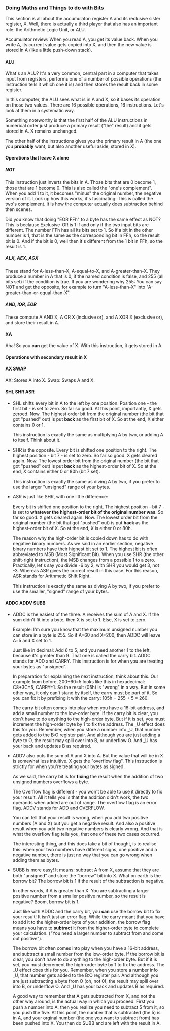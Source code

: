### Doing Maths and Things to do with Bits

This section is all about the accumulator: register A and its reclusive  sister register, X. Well, there is actually a third player that also has an important role: the Arithmetic Logic Unit, or ALU.

Accumulator review: When you read A, you get its value back. When you write A, its current value gets copied into X, and then the new value is stored in A (like a little push-down stack).

#### ALU

What's an ALU? It's a very common, central part in a computer that takes input from registers, performs one of a number of possible operations (the instruction tells it which one it is) and then stores the result back in some register.

In this computer, the ALU sees what is in A and X, so it bases its operation on those two values. There are 16 possible operations, 16 instructions. Let's look at them in a systematic way.

Something noteworthy is that the first half of the ALU instructions in numerical order just produce a primary result ("the" result) and it gets stored in A. X remains unchanged.

The other half of the instructions gives you the primary result in A (the one you **probably** want, but also another useful aside, stored in X).

#### Operations that leave X alone

##### NOT

This instruction just inverts the bits in A. Those bits that are 0 become 1, those that are 1 become 0. This is also called the "one's complement". When you add 1 to it, it becomes "minus" the original number, the negative version of it. Look up how this works, it's fascinating: This is called the two's complement. It is how the computer actually does subtraction behind then scenes.

Did you know that doing "EOR FFh" to a byte has the same effect as NOT? This is beclause Exclusive-OR is 1 if and only if the two input bits are different. The number FFh has all its bits set to 1. So if a bit in the other number is 1, that is the same as the corresponding bit in FFh, so the result bit is 0. And if the bit is 0, well then it's different from the 1 bit in FFh, so the result is 1.

##### ALX, AEX, AGX

These stand for A-less-than-X, A-equal-to-X, and A-greater-than-X. They produce a number in A that is 0, if the named condition is false, and 255 (all bits set) if the condition is true. If you are wondering why 255: You can say NOT and get the opposite, for example to turn "A-less-than-X" into "A-greater-than-or-equal-than-X".

##### AND, IOR, EOR

These compute A AND X, A OR X (inclusive or), and A XOR X (exclusive or), and store their result in A.

#### XA

Aha! So you **can** get the value of X. With this instruction, it gets stored in A.

#### Operations with secondary result in X 

#### AX SWAP

AX: Stores A into X. Swap: Swaps A and X.

#### SHL SHR ASR
* SHL shifts every bit in A to the left by one position. Position one - the first bit - is set to zero. So far so good. At this point, importantly, X gets zeroed. Now. The highest order bit from the original number (the bit that got "pushed" out) is put **back** as the first bit of X. So at the end, X either contains 0 or 1.

    This instruction is exactly the same as multiplying A by two, or adding A to itself. Think about it.

* SHR is the opposite. Every bit is shifted one position to the right. The highest position - bit 7 - is set to zero. So far so good. X gets cleared again. Now. The lowest order bit from the original number (the bit that got "pushed" out) is put **back** as the highest-order bit of X. So at the end, X contains either 0 or 80h (bit 7 set).

  This instruction is exactly the same as diving A by two, if you prefer to use the larger "unsigned" range of your bytes.

* ASR is just like SHR, with one little difference:

  Every bit is shifted one position to the right. The highest position - bit 7 - is set to **whatever the highest-order bit of the original number was**. So far so good. X gets cleared again. Now. The lowest order bit from the original number (the bit that got "pushed" out) is put **back** as the highest-order bit of X. So at the end, X is either 0 or 80h.

  The reason why the high-order bit is copied down has to do with negative binary numbers. As we said in an earlier section, negative binary numbers have their highest bit set to 1. The highest bit is often abbreviated to MSB (Most Significant Bit). When you use SHR (the other shift-right instruction), the MSB changes from a possible 1 to a zero. Practically, let's say you divide -6 by 2, with SHR you would get 3, not -3. Whereas ASR gives the correct result in this case. For this reason, ASR stands for Arithmetic Shift Right.
  
  This instruction is exactly the same as diving A by two, if you prefer to use the smaller, "signed" range of your bytes.

#### ADDC ADDV SUBB

* ADDC is the easiest of the three. A receives the sum of A and X. If the sum didn't fit into a byte, then X is set to 1. Else, X is set to zero.

  Example: I'm sure you know that the maximum unsigned number you can store in a byte is 255. So if A=60 and X=200, then ADDC will leave A=5 and X set to 1.

  Just like in decimal: Add 6 to 5, and you need another 1 to the left, because it's greater than 9. That one is called the carry bit. ADDC stands for ADD and CARRY. This instruction is for when you are treating your bytes as "unsigned".

  In preparation for explaining the next instruction, think about this. Our example from before, 200+60=5 looks like this in hexadecimal: C8+3C=5, CARRY=1. So the result (05h) is "wrong" in a way. But in some other way, it only can't stand by itself, the carry must be part of it. So you can fix it by prefixing it with the carry: 105h = 255 + 5 = 260.
  
  The carry bit often comes into play when you have a 16-bit address, and add a small number to the low-order byte. If the carry bit is clear, you don't have to do anything to the high-order byte. But if it is set, you must increment the high-order byte by 1 to fix the address. The _U effect does this for you. Remember, when you store a number info _U, that number gets added to the B:O register pair. And although you are just adding a byte to O, the result may spill over into B, or underflow O. And _U has your back and updates B as required.

* ADDV also puts the sum of A and X into A. But the value that will be in X is somewhat less intuitive. X gets the "overflow flag". This instruction is strictly for when you're treating your bytes as signed.

    As we said, the carry bit is for **fixing** the result when the addition of two unsigned numbers overflows a byte.

    The Overflow flag is different - you won't be able to use it directly to fix your result. All it tells you is that the addition didn't work, the two operands when added are out of range. The overflow flag is an error flag. ADDV stands for ADD and OVERFLOW.

    You can tell that your result is wrong, when you add two positive numbers (A and X) but you get a negative result. And also a positive result when you add two negative numbers is clearly wrong. And that is what the overflow flag tells you, that one of these two cases occurred.

    The interesting thing, and this does take a bit of thought, is to realise this: when your two numbers have different signs, one positive and a negative number, there is just no way that you can go wrong when adding them as bytes.

* SUBB is more easy! It means: subtract A from X, assume that they are both "unsigned" and store the "borrow" bit into X. What on earth is the borrow bit? The borrow bit is 1 if the result of the subtraction is negative.

    In other words, if A is greater than X. You are subtracting a larger positive number from a smaller positive number, so the result is negative? Boom, borrow bit is 1.

    Just like with ADDC and the carry bit, you **can** use the borrow bit to fix your result! It isn't just an error flag. While the carry meant that you have to add it to the higher-order byte of your addition, the borrow flag means you have to **subtract** it from the higher-order byte to complete your calculation. ("You need a larger number to subtract from and come out positive").
    
    The borrow bit often comes into play when you have a 16-bit address, and subtract a small number from the low-order byte. If the borrow bit is clear, you don't have to do anything to the high-order byte. But if it is set, you must decrement the high-order byte by 1 to fix the address. The _U effect does this for you. Remember, when you store a number info _U, that number gets added to the B:O register pair. And although you are just subtracting a byte from O (oh, not 0), the result may spill over into B, or underflow O. And _U has your back and updates B as required.
    
  A good way to remember that A gets subtracted from X, and not the other way around, is the actual way in which you proceed. First you push a number into A, then you realize you need to subtract 5 from it, so you push the five. At this point, the number that is subtracted (the 5) is in A, and your orginal number (the one you want to subtract from) has been pushed into X. You then do SUBB and are left with the result in A.








 







